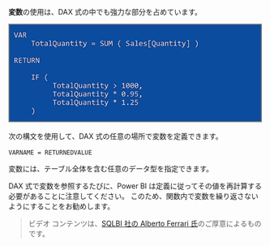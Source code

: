 **変数**の使用は、DAX 式の中でも強力な部分を占めています。

![](media/7-4-dax-expressions/dax-variables_1.png)

次の構文を使用して、DAX 式の任意の場所で変数を定義できます。

    VARNAME = RETURNEDVALUE

変数には、テーブル全体を含む任意のデータ型を指定できます。

DAX 式で変数を参照するたびに、Power BI は定義に従ってその値を再計算する必要があることに注意してください。 このため、関数内で変数を繰り返さないようにすることをお勧めします。

> ビデオ コンテンツは、[SQLBI 社の Alberto Ferrari 氏](http://www.sqlbi.com/learning-dax/?utm_source=powerbi&utm_medium=marketing&utm_campaign=after-summit)のご厚意によるものです。
> 
> 

